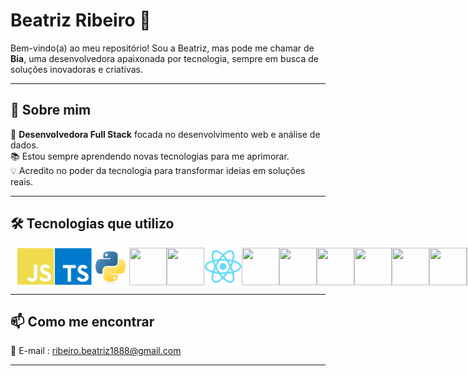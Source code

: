 # Beatriz Ribeiro 🦝
Bem-vindo(a) ao meu repositório! Sou a Beatriz, mas pode me chamar de **Bia**, uma desenvolvedora apaixonada por tecnologia, sempre em busca de soluções inovadoras e criativas.

---

## 🚀 **Sobre mim** 
🎯 **Desenvolvedora Full Stack** focada no desenvolvimento web e análise de dados.  
📚 Estou sempre aprendendo novas tecnologias para me aprimorar.  
💡 Acredito no poder da tecnologia para transformar ideias em soluções reais.

---
## 🛠️ **Tecnologias que utilizo**  
<div style="display: flex; justify-content: space-between; align-items: center; width: 100%; padding: 0 10px;" align="center">
  <img align="center"  height="60" width="60" src="https://raw.githubusercontent.com/devicons/devicon/master/icons/javascript/javascript-plain.svg">
  <img align="center"  height="60" width="60" src="https://raw.githubusercontent.com/devicons/devicon/master/icons/typescript/typescript-plain.svg">
  <img align="center" height="60"  width="60" src="https://raw.githubusercontent.com/devicons/devicon/master/icons/python/python-original.svg">
  <img align="center" height="60" width="60" src="https://cdn.jsdelivr.net/gh/devicons/devicon@latest/icons/php/php-original.svg" />
  <img align="center" height="60" width="60" src="https://cdn.jsdelivr.net/gh/devicons/devicon@latest/icons/nodejs/nodejs-plain-wordmark.svg" />
  <img align="center"  height="60" width="60" src="https://raw.githubusercontent.com/devicons/devicon/master/icons/react/react-original.svg">
  <img align="center" height="60" width="60" src="https://cdn.jsdelivr.net/gh/devicons/devicon@latest/icons/nestjs/nestjs-original.svg" />
  <img align="center" height="60" width="60" src="https://cdn.jsdelivr.net/gh/devicons/devicon@latest/icons/angular/angular-original.svg" />
  <img align="center" height="60" width="60" src="https://cdn.jsdelivr.net/gh/devicons/devicon@latest/icons/ionic/ionic-original.svg" />
  <img align="center" height="60" width="60" src="https://cdn.jsdelivr.net/gh/devicons/devicon@latest/icons/wordpress/wordpress-original.svg" />
  <img align="center" height="60" width="60" src="https://cdn.jsdelivr.net/gh/devicons/devicon@latest/icons/microsoftsqlserver/microsoftsqlserver-plain-wordmark.svg" />
  <img align="center" height="60" width="60" src="https://cdn.jsdelivr.net/gh/devicons/devicon@latest/icons/firebase/firebase-original.svg" />
  <img align="center" height="60" width="60" src="https://cdn.jsdelivr.net/gh/devicons/devicon@latest/icons/illustrator/illustrator-plain.svg" />
</div>

---
## 📫 **Como me encontrar**  
  
📧 E-mail : ribeiro.beatriz1888@gmail.com


---

